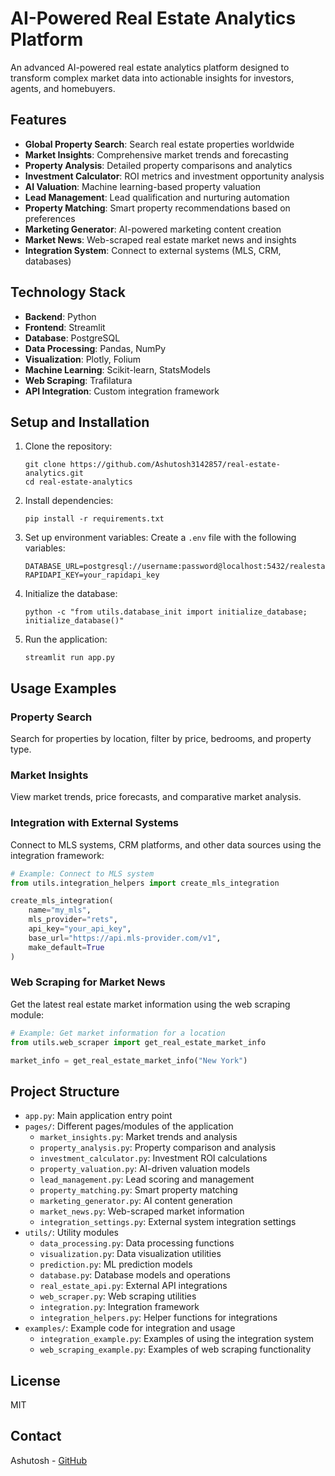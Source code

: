 # AI-Powered Real Estate Analytics Platform

An advanced AI-powered real estate analytics platform designed to transform complex market data into actionable insights for investors, agents, and homebuyers.

## Features

- **Global Property Search**: Search real estate properties worldwide
- **Market Insights**: Comprehensive market trends and forecasting
- **Property Analysis**: Detailed property comparisons and analytics
- **Investment Calculator**: ROI metrics and investment opportunity analysis
- **AI Valuation**: Machine learning-based property valuation
- **Lead Management**: Lead qualification and nurturing automation
- **Property Matching**: Smart property recommendations based on preferences
- **Marketing Generator**: AI-powered marketing content creation
- **Market News**: Web-scraped real estate market news and insights
- **Integration System**: Connect to external systems (MLS, CRM, databases)

## Technology Stack

- **Backend**: Python
- **Frontend**: Streamlit
- **Database**: PostgreSQL
- **Data Processing**: Pandas, NumPy
- **Visualization**: Plotly, Folium
- **Machine Learning**: Scikit-learn, StatsModels
- **Web Scraping**: Trafilatura
- **API Integration**: Custom integration framework

## Setup and Installation

1. Clone the repository:
   ```
   git clone https://github.com/Ashutosh3142857/real-estate-analytics.git
   cd real-estate-analytics
   ```

2. Install dependencies:
   ```
   pip install -r requirements.txt
   ```

3. Set up environment variables:
   Create a `.env` file with the following variables:
   ```
   DATABASE_URL=postgresql://username:password@localhost:5432/realestate
   RAPIDAPI_KEY=your_rapidapi_key
   ```

4. Initialize the database:
   ```
   python -c "from utils.database_init import initialize_database; initialize_database()"
   ```

5. Run the application:
   ```
   streamlit run app.py
   ```

## Usage Examples

### Property Search
Search for properties by location, filter by price, bedrooms, and property type.

### Market Insights
View market trends, price forecasts, and comparative market analysis.

### Integration with External Systems
Connect to MLS systems, CRM platforms, and other data sources using the integration framework:

```python
# Example: Connect to MLS system
from utils.integration_helpers import create_mls_integration

create_mls_integration(
    name="my_mls",
    mls_provider="rets",
    api_key="your_api_key",
    base_url="https://api.mls-provider.com/v1",
    make_default=True
)
```

### Web Scraping for Market News
Get the latest real estate market information using the web scraping module:

```python
# Example: Get market information for a location
from utils.web_scraper import get_real_estate_market_info

market_info = get_real_estate_market_info("New York")
```

## Project Structure

- `app.py`: Main application entry point
- `pages/`: Different pages/modules of the application
  - `market_insights.py`: Market trends and analysis
  - `property_analysis.py`: Property comparison and analysis
  - `investment_calculator.py`: Investment ROI calculations
  - `property_valuation.py`: AI-driven valuation models
  - `lead_management.py`: Lead scoring and management
  - `property_matching.py`: Smart property matching
  - `marketing_generator.py`: AI content generation
  - `market_news.py`: Web-scraped market information
  - `integration_settings.py`: External system integration settings
- `utils/`: Utility modules
  - `data_processing.py`: Data processing functions
  - `visualization.py`: Data visualization utilities
  - `prediction.py`: ML prediction models
  - `database.py`: Database models and operations
  - `real_estate_api.py`: External API integrations
  - `web_scraper.py`: Web scraping utilities
  - `integration.py`: Integration framework
  - `integration_helpers.py`: Helper functions for integrations
- `examples/`: Example code for integration and usage
  - `integration_example.py`: Examples of using the integration system
  - `web_scraping_example.py`: Examples of web scraping functionality

## License

MIT

## Contact

Ashutosh - [GitHub](https://github.com/Ashutosh3142857)